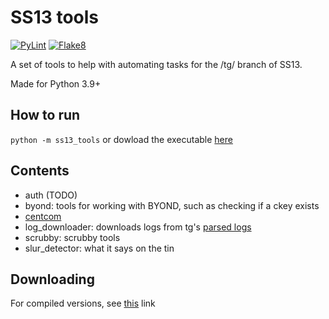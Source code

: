 # SS13 tools
[![PyLint](https://github.com/RigglePrime/SS13-tools/actions/workflows/pylint.yml/badge.svg)](https://github.com/RigglePrime/SS13-tools/actions/workflows/pylint.yml)
[![Flake8](https://github.com/RigglePrime/SS13-tools/actions/workflows/flake8-lint.yml/badge.svg)](https://github.com/RigglePrime/SS13-tools/actions/workflows/flake8-lint.yml)

A set of tools to help with automating tasks for the /tg/ branch of SS13.

Made for Python 3.9+

## How to run

`python -m ss13_tools` or dowload the executable [here](https://github.com/RigglePrime/SS13-tools/releases/latest)

## Contents

- auth (TODO)
- byond: tools for working with BYOND, such as checking if a ckey exists
- [centcom](https://centcom.melonmesa.com/)
- log_downloader: downloads logs from tg's [parsed logs](https://tgstation13.org/parsed-logs)
- scrubby: scrubby tools
- slur_detector: what it says on the tin

## Downloading

For compiled versions, see [this](https://github.com/RigglePrime/admin-tools/releases) link
